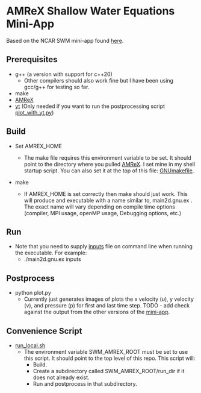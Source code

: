 # AMReX Shallow Water Equations Mini-App

Based on the NCAR SWM mini-app found [here](https://github.com/NCAR/SWM). 

## Prerequisites
 - g++ (a version with support for c++20)
    - Other compilers should also work fine but I have been using gcc/g++ for testing so far.
 - make
 - [AMReX](https://github.com/AMReX-Codes/amrex)
 - [yt](https://yt-project.org/) (Only needed if you want to run the postprocessing script [plot_with_yt.py](plot_with_yt.py))

## Build

- Set AMREX_HOME
  - The make file requires this environment variable to be set. It should point to the directory where you pulled [AMReX](https://github.com/AMReX-Codes/amrex). I set mine in my shell startup script. You can also set it at the top of this file: [GNUmakefile](./GNUmakefile).

- make
    - If AMREX_HOME is set correctly then make should just work. This will produce and executable with a name similar to, main2d.gnu.ex . The exact name will vary depending on compile time options (compiler, MPI usage, openMP usage, Debugging options, etc.)

## Run
- Note that you need to supply [inputs](./inputs) file on command line when running the executable. For example:
    - ./main2d.gnu.ex inputs


## Postprocess
- python plot.py
    - Currently just generates images of plots the x velocity (u), y velocity (v), and pressure (p) for first and last time step. TODO - add check against the output from the other versions of the [mini-app](https://github.com/NCAR/SWM).


## Convenience Script
- [run_local.sh](./run_local.sh)
    - The environment variable SWM_AMREX_ROOT must be set to use this script. It should point to the top level of this repo. This script will: 
        - Build. 
        - Create a subdirectory called SWM_AMREX_ROOT/run_dir if it does not already exist. 
        - Run and postprocess in that subdirectory. 